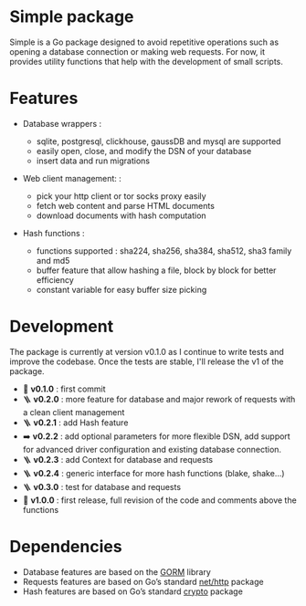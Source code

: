 # Simple package

Simple is a Go package designed to avoid repetitive operations such as opening a database connection or making web requests.
For now, it provides utility functions that help with the development of small scripts.

# Features

- Database wrappers :
    - sqlite, postgresql, clickhouse, gaussDB and mysql are supported
    - easily open, close, and modify the DSN of your database
    - insert data and run migrations

- Web client management: :
    - pick your http client or tor socks proxy easily
    - fetch web content and parse HTML documents
    - download documents with hash computation

- Hash functions :
    - functions supported : sha224, sha256, sha384, sha512, sha3 family and md5
    - buffer feature that allow hashing a file, block by block for better efficiency
    - constant variable for easy buffer size picking


# Development

The package is currently at version v0.1.0 as I continue to write tests and improve the codebase.
Once the tests are stable, I'll release the v1 of the package.

- 🚩 **v0.1.0** : first commit
- 🪜 **v0.2.0** : more feature for database and major rework of requests with a clean client management
- 🪜 **v0.2.1** : add Hash feature
- ➡️ **v0.2.2** : add optional parameters for more flexible DSN, add support for advanced driver configuration and existing database connection.
- 🪜 **v0.2.3** : add Context for database and requests
- 🪜 **v0.2.4** : generic interface for more hash functions (blake, shake...)
- 🪜 **v0.3.0** : test for database and requests
- 🏁 **v1.0.0** : first release, full revision of the code and comments above the functions


# Dependencies

- Database features are based on the [GORM](https://gorm.io) library  
- Requests features are based on Go’s standard [net/http](https://pkg.go.dev/net/http) package
- Hash features are based on Go’s standard [crypto](golang.org/x/crypto) package